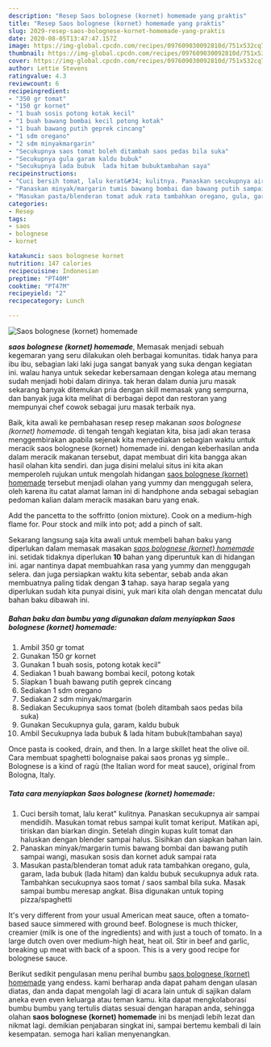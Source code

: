 ```yaml
---
description: "Resep Saos bolognese (kornet) homemade yang praktis"
title: "Resep Saos bolognese (kornet) homemade yang praktis"
slug: 2029-resep-saos-bolognese-kornet-homemade-yang-praktis
date: 2020-08-05T13:47:47.157Z
image: https://img-global.cpcdn.com/recipes/097609030092810d/751x532cq70/saos-bolognese-kornet-homemade-foto-resep-utama.jpg
thumbnail: https://img-global.cpcdn.com/recipes/097609030092810d/751x532cq70/saos-bolognese-kornet-homemade-foto-resep-utama.jpg
cover: https://img-global.cpcdn.com/recipes/097609030092810d/751x532cq70/saos-bolognese-kornet-homemade-foto-resep-utama.jpg
author: Lettie Stevens
ratingvalue: 4.3
reviewcount: 6
recipeingredient:
- "350 gr tomat"
- "150 gr kornet"
- "1 buah sosis potong kotak kecil"
- "1 buah bawang bombai kecil potong kotak"
- "1 buah bawang putih geprek cincang"
- "1 sdm oregano"
- "2 sdm minyakmargarin"
- "Secukupnya saos tomat boleh ditambah saos pedas bila suka"
- "Secukupnya gula garam kaldu bubuk"
- "Secukupnya lada bubuk  lada hitam bubuktambahan saya"
recipeinstructions:
- "Cuci bersih tomat, lalu kerat&#34; kulitnya. Panaskan secukupnya air sampai mendidih. Masukan tomat rebus sampai kulit tomat keriput. Matikan api, tiriskan dan biarkan dingin. Setelah dingin kupas kulit tomat dan haluskan dengan blender sampai halus. Sisihkan dan siapkan bahan lain."
- "Panaskan minyak/margarin tumis bawang bombai dan bawang putih sampai wangi, masukan sosis dan kornet aduk sampai rata"
- "Masukan pasta/blenderan tomat aduk rata tambahkan oregano, gula, garam, lada bubuk (lada hitam) dan kaldu bubuk secukupnya aduk rata. Tambahkan secukupnya saos tomat / saos sambal bila suka. Masak sampai bumbu meresap angkat. Bisa digunakan untuk toping pizza/spaghetti"
categories:
- Resep
tags:
- saos
- bolognese
- kornet

katakunci: saos bolognese kornet 
nutrition: 147 calories
recipecuisine: Indonesian
preptime: "PT40M"
cooktime: "PT47M"
recipeyield: "2"
recipecategory: Lunch

---
```



![Saos bolognese (kornet) homemade](https://img-global.cpcdn.com/recipes/097609030092810d/751x532cq70/saos-bolognese-kornet-homemade-foto-resep-utama.jpg)

<b><i>saos bolognese (kornet) homemade</i></b>, Memasak menjadi sebuah kegemaran yang seru dilakukan oleh berbagai komunitas. tidak hanya para ibu ibu, sebagian laki laki juga sangat banyak yang suka dengan kegiatan ini. walau hanya untuk sekedar kebersamaan dengan kolega atau memang sudah menjadi hobi dalam dirinya. tak heran dalam dunia juru masak sekarang banyak ditemukan pria dengan skill memasak yang sempurna, dan banyak juga kita melihat di berbagai depot dan restoran yang mempunyai chef cowok sebagai juru masak terbaik nya.

Baik, kita awali ke pembahasan resep resep makanan <i>saos bolognese (kornet) homemade</i>. di tengah tengah kegiatan kita, bisa jadi akan terasa menggembirakan apabila sejenak kita menyediakan sebagian waktu untuk meracik saos bolognese (kornet) homemade ini. dengan keberhasilan anda dalam meracik makanan tersebut, dapat membuat diri kita bangga akan hasil olahan kita sendiri. dan juga disini melalui situs ini kita akan memperoleh rujukan untuk mengolah hidangan <u>saos bolognese (kornet) homemade</u> tersebut menjadi olahan yang yummy dan menggugah selera, oleh karena itu catat alamat laman ini di handphone anda sebagai sebagian pedoman kalian dalam meracik masakan baru yang enak.

Add the pancetta to the soffritto (onion mixture). Cook on a medium-high flame for. Pour stock and milk into pot; add a pinch of salt.


Sekarang langsung saja kita awali untuk membeli bahan baku yang diperlukan dalam memasak masakan <u><i>saos bolognese (kornet) homemade</i></u> ini. setidak tidaknya diperlukan <b>10</b> bahan yang diperuntuk kan di hidangan ini. agar nantinya dapat membuahkan rasa yang yummy dan menggugah selera. dan juga persiapkan waktu kita sebentar, sebab anda akan membuatnya paling tidak dengan <b>3</b> tahap. saya harap segala yang diperlukan sudah kita punyai disini, yuk mari kita olah dengan mencatat dulu bahan baku dibawah ini.

<!--inarticleads1-->

##### Bahan baku dan bumbu yang digunakan dalam menyiapkan Saos bolognese (kornet) homemade:

1. Ambil 350 gr tomat
1. Gunakan 150 gr kornet
1. Gunakan 1 buah sosis, potong kotak kecil&#34;
1. Sediakan 1 buah bawang bombai kecil, potong kotak
1. Siapkan 1 buah bawang putih geprek cincang
1. Sediakan 1 sdm oregano
1. Sediakan 2 sdm minyak/margarin
1. Sediakan Secukupnya saos tomat (boleh ditambah saos pedas bila suka)
1. Gunakan Secukupnya gula, garam, kaldu bubuk
1. Ambil Secukupnya lada bubuk &amp; lada hitam bubuk(tambahan saya)


Once pasta is cooked, drain, and then. In a large skillet heat the olive oil. Cara membuat spaghetti bolognaise pakai saos pronas yg simple.. Bolognese is a kind of ragù (the Italian word for meat sauce), original from Bologna, Italy. 

<!--inarticleads2-->

##### Tata cara menyiapkan Saos bolognese (kornet) homemade:

1. Cuci bersih tomat, lalu kerat&#34; kulitnya. Panaskan secukupnya air sampai mendidih. Masukan tomat rebus sampai kulit tomat keriput. Matikan api, tiriskan dan biarkan dingin. Setelah dingin kupas kulit tomat dan haluskan dengan blender sampai halus. Sisihkan dan siapkan bahan lain.
1. Panaskan minyak/margarin tumis bawang bombai dan bawang putih sampai wangi, masukan sosis dan kornet aduk sampai rata
1. Masukan pasta/blenderan tomat aduk rata tambahkan oregano, gula, garam, lada bubuk (lada hitam) dan kaldu bubuk secukupnya aduk rata. Tambahkan secukupnya saos tomat / saos sambal bila suka. Masak sampai bumbu meresap angkat. Bisa digunakan untuk toping pizza/spaghetti


It&#39;s very different from your usual American meat sauce, often a tomato-based sauce simmered with ground beef. Bolognese is much thicker, creamier (milk is one of the ingredients) and with just a touch of tomato. In a large dutch oven over medium-high heat, heat oil. Stir in beef and garlic, breaking up meat with back of a spoon. This is a very good recipe for bolognese sauce. 

Berikut sedikit pengulasan menu perihal bumbu <u>saos bolognese (kornet) homemade</u> yang endess. kami berharap anda dapat paham dengan ulasan diatas, dan anda dapat mengolah lagi di acara lain untuk di sajikan dalam aneka even even keluarga atau teman kamu. kita dapat mengkolaborasi bumbu bumbu yang tertulis diatas sesuai dengan harapan anda, sehingga olahan <b>saos bolognese (kornet) homemade</b> ini bs menjadi lebih lezat dan nikmat lagi. demikian penjabaran singkat ini, sampai bertemu kembali di lain kesempatan. semoga hari kalian menyenangkan.
